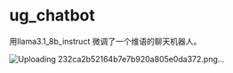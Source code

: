 # ug_chatbot
用llama3.1_8b_instruct 微调了一个维语的聊天机器人。
 
![Uploading 232ca2b52164b7e7b920a805e0da372.png…]()
